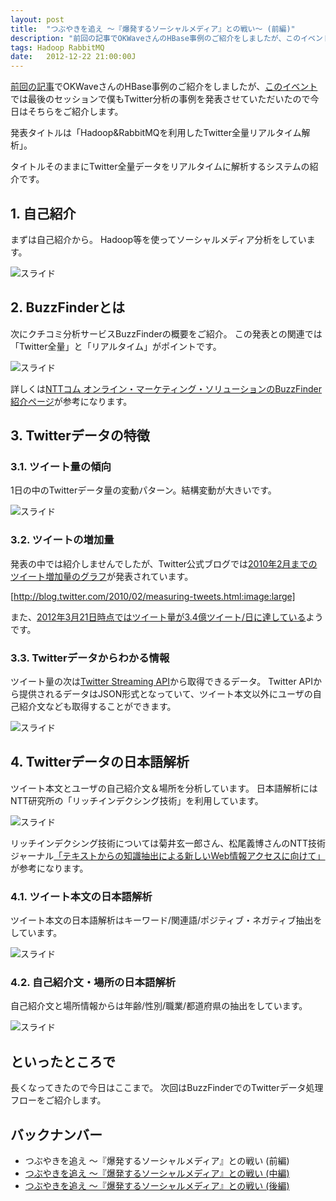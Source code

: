 ```yaml
---
layout: post
title:  "つぶやきを追え ～『爆発するソーシャルメディア』との戦い～ (前編)"
description: "前回の記事でOKWaveさんのHBase事例のご紹介をしましたが、このイベントでは最後のセッションで僕もTwitter分析の事例を発表させていただいたので今日はそちらをご紹介します。"
tags: Hadoop RabbitMQ
date:   2012-12-22 21:00:00J
---
```


[前回の記事](http://hatacomp.hateblo.jp/entry/dont-stop-hbase)でOKWaveさんのHBase事例のご紹介をしましたが、[このイベント](http://oss.nttdata.co.jp/hadoop/event/201212/)では最後のセッションで僕もTwitter分析の事例を発表させていただいたので今日はそちらをご紹介します。

発表タイトルは「Hadoop&RabbitMQを利用したTwitter全量リアルタイム解析」。

タイトルそのままにTwitter全量データをリアルタイムに解析するシステムの紹介です。

## 1. 自己紹介

まずは自己紹介から。
Hadoop等を使ってソーシャルメディア分析をしています。

![スライド](https://lh3.googleusercontent.com/-Fl28qPmhozA/UNUuQp9bGMI/AAAAAAAAAPU/Geswlp5a_zs/slide-01.png)

## 2. BuzzFinderとは

次にクチコミ分析サービスBuzzFinderの概要をご紹介。
この発表との関連では「Twitter全量」と「リアルタイム」がポイントです。

![スライド](https://lh4.googleusercontent.com/-akpPRO0biuc/UNUuRr1sgbI/AAAAAAAAAPc/Ptwd-Q0LQEQ/slide-04.png)

詳しくは[NTTコム オンライン・マーケティング・ソリューションのBuzzFinder紹介ページ](http://www.nttcoms.com/service/buzzfinder.html)が参考になります。

## 3. Twitterデータの特徴

### 3.1. ツイート量の傾向

1日の中のTwitterデータ量の変動パターン。結構変動が大きいです。

![スライド](https://lh5.googleusercontent.com/--lzREdJymqs/UNUuSNVH5qI/AAAAAAAAAPg/aVzCGIs5K98/slide-06.png)

### 3.2. ツイートの増加量

発表の中では紹介しませんでしたが、Twitter公式ブログでは[2010年2月までのツイート増加量のグラフ](http://blog.twitter.com/2010/02/measuring-tweets.html)が発表されています。

[http://blog.twitter.com/2010/02/measuring-tweets.html:image:large]

また、[2012年3月21日時点ではツイート量が3.4億ツイート/日に達している](http://blog.twitter.com/2012/03/twitter-turns-six.html)ようです。

### 3.3. Twitterデータからわかる情報

ツイート量の次は[Twitter Streaming API](https://dev.twitter.com/docs/streaming-apis)から取得できるデータ。
Twitter APIから提供されるデータはJSON形式となっていて、ツイート本文以外にユーザの自己紹介文なども取得することができます。

![スライド](https://lh3.googleusercontent.com/-KGTOyFsLWE4/UNUuSozLDuI/AAAAAAAAAPw/04Q4bBj2Vyk/slide-07.png)

## 4. Twitterデータの日本語解析

ツイート本文とユーザの自己紹介文＆場所を分析しています。
日本語解析にはNTT研究所の「リッチインデクシング技術」を利用しています。

![スライド](https://lh4.googleusercontent.com/-4QrwPKlaN80/UNUuTLf2NII/AAAAAAAAAP8/LV5X81TpfH0/slide-09.png)

リッチインデクシング技術については菊井玄一郎さん、松尾義博さんのNTT技術ジャーナル[「テキストからの知識抽出による新しいWeb情報アクセスに向けて」](http://www.ntt.co.jp/journal/0806/files/jn200806008.pdf)が参考になります。

### 4.1. ツイート本文の日本語解析

ツイート本文の日本語解析はキーワード/関連語/ポジティブ・ネガティブ抽出をしています。

![スライド](https://lh5.googleusercontent.com/-MycJxEOmrbA/UNUuTaeyDVI/AAAAAAAAAQY/R8JZLL2DICU/slide-10.png)

### 4.2. 自己紹介文・場所の日本語解析

自己紹介文と場所情報からは年齢/性別/職業/都道府県の抽出をしています。

![スライド](https://lh3.googleusercontent.com/-AwqG3ynWeF0/UNUuTiUnDRI/AAAAAAAAAQI/lFQ7clyGQas/slide-11.png)

## といったところで

長くなってきたので今日はここまで。
次回はBuzzFinderでのTwitterデータ処理フローをご紹介します。

## バックナンバー

- つぶやきを追え ～『爆発するソーシャルメディア』との戦い (前編)
- [つぶやきを追え ～『爆発するソーシャルメディア』との戦い (中編)](/2012/12/23/fight-against-socialmedia-2)
- [つぶやきを追え ～『爆発するソーシャルメディア』との戦い (後編)](/2012/12/31/fight-against-socialmedia-3)

